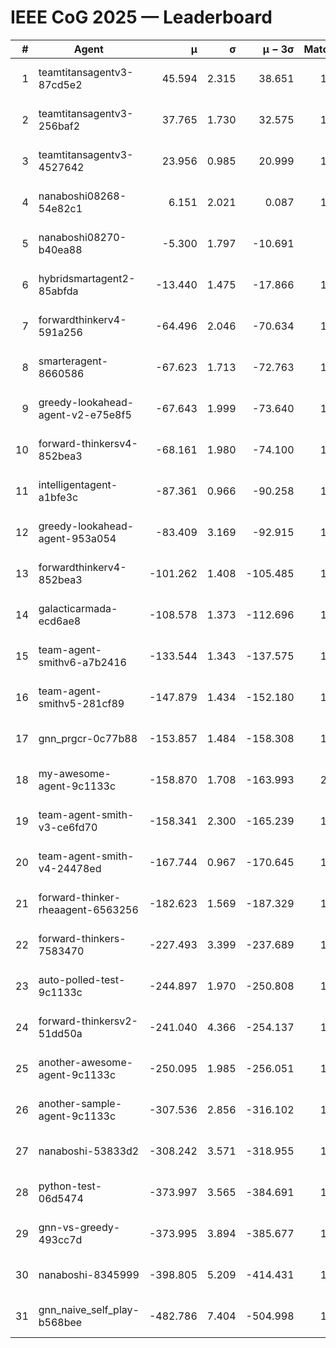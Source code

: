 # IEEE CoG 2025 — Leaderboard

| # | Agent | μ | σ | μ − 3σ | Matches | Updated |
|---:|---|---:|---:|---:|---:|---|
| 1 | teamtitansagentv3-87cd5e2 | 45.594 | 2.315 | 38.651 | 1500 | 2025-08-27 07:24 |
| 2 | teamtitansagentv3-256baf2 | 37.765 | 1.730 | 32.575 | 1540 | 2025-08-27 07:24 |
| 3 | teamtitansagentv3-4527642 | 23.956 | 0.985 | 20.999 | 1460 | 2025-08-27 07:24 |
| 4 | nanaboshi08268-54e82c1 | 6.151 | 2.021 | 0.087 | 1220 | 2025-08-27 07:24 |
| 5 | nanaboshi08270-b40ea88 | -5.300 | 1.797 | -10.691 | 340 | 2025-08-27 07:24 |
| 6 | hybridsmartagent2-85abfda | -13.440 | 1.475 | -17.866 | 1253 | 2025-08-27 07:24 |
| 7 | forwardthinkerv4-591a256 | -64.496 | 2.046 | -70.634 | 1320 | 2025-08-27 07:24 |
| 8 | smarteragent-8660586 | -67.623 | 1.713 | -72.763 | 1227 | 2025-08-27 07:24 |
| 9 | greedy-lookahead-agent-v2-e75e8f5 | -67.643 | 1.999 | -73.640 | 1378 | 2025-08-27 07:24 |
| 10 | forward-thinkersv4-852bea3 | -68.161 | 1.980 | -74.100 | 1412 | 2025-08-27 07:24 |
| 11 | intelligentagent-a1bfe3c | -87.361 | 0.966 | -90.258 | 1418 | 2025-08-27 07:24 |
| 12 | greedy-lookahead-agent-953a054 | -83.409 | 3.169 | -92.915 | 1478 | 2025-08-27 07:24 |
| 13 | forwardthinkerv4-852bea3 | -101.262 | 1.408 | -105.485 | 1222 | 2025-08-27 07:24 |
| 14 | galacticarmada-ecd6ae8 | -108.578 | 1.373 | -112.696 | 1440 | 2025-08-27 07:24 |
| 15 | team-agent-smithv6-a7b2416 | -133.544 | 1.343 | -137.575 | 1780 | 2025-08-27 07:24 |
| 16 | team-agent-smithv5-281cf89 | -147.879 | 1.434 | -152.180 | 1740 | 2025-08-27 07:24 |
| 17 | gnn_prgcr-0c77b88 | -153.857 | 1.484 | -158.308 | 1200 | 2025-08-27 07:24 |
| 18 | my-awesome-agent-9c1133c | -158.870 | 1.708 | -163.993 | 2060 | 2025-08-27 07:24 |
| 19 | team-agent-smith-v3-ce6fd70 | -158.341 | 2.300 | -165.239 | 1600 | 2025-08-27 07:24 |
| 20 | team-agent-smith-v4-24478ed | -167.744 | 0.967 | -170.645 | 1540 | 2025-08-27 07:24 |
| 21 | forward-thinker-rheaagent-6563256 | -182.623 | 1.569 | -187.329 | 1582 | 2025-08-27 07:24 |
| 22 | forward-thinkers-7583470 | -227.493 | 3.399 | -237.689 | 1580 | 2025-08-27 07:24 |
| 23 | auto-polled-test-9c1133c | -244.897 | 1.970 | -250.808 | 1320 | 2025-08-27 07:24 |
| 24 | forward-thinkersv2-51dd50a | -241.040 | 4.366 | -254.137 | 1662 | 2025-08-27 07:24 |
| 25 | another-awesome-agent-9c1133c | -250.095 | 1.985 | -256.051 | 1720 | 2025-08-27 07:24 |
| 26 | another-sample-agent-9c1133c | -307.536 | 2.856 | -316.102 | 1760 | 2025-08-27 07:24 |
| 27 | nanaboshi-53833d2 | -308.242 | 3.571 | -318.955 | 1500 | 2025-08-27 07:24 |
| 28 | python-test-06d5474 | -373.997 | 3.565 | -384.691 | 1340 | 2025-08-27 07:24 |
| 29 | gnn-vs-greedy-493cc7d | -373.995 | 3.894 | -385.677 | 1420 | 2025-08-27 07:24 |
| 30 | nanaboshi-8345999 | -398.805 | 5.209 | -414.431 | 1540 | 2025-08-27 07:24 |
| 31 | gnn_naive_self_play-b568bee | -482.786 | 7.404 | -504.998 | 1140 | 2025-08-27 07:24 |
